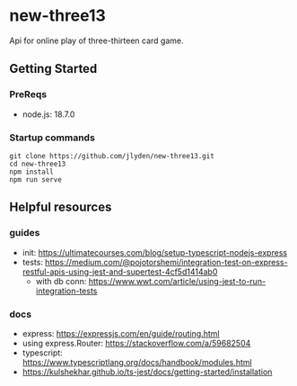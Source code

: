 # new-three13
Api for online play of three-thirteen card game.

## Getting Started
### PreReqs
* node.js: 18.7.0

### Startup commands
```
git clone https://github.com/jlyden/new-three13.git
cd new-three13
npm install
npm run serve
```

## Helpful resources
### guides
* init: https://ultimatecourses.com/blog/setup-typescript-nodejs-express
* tests: https://medium.com/@pojotorshemi/integration-test-on-express-restful-apis-using-jest-and-supertest-4cf5d1414ab0
  * with db conn: https://www.wwt.com/article/using-jest-to-run-integration-tests

### docs
* express: https://expressjs.com/en/guide/routing.html
 * using express.Router: https://stackoverflow.com/a/59682504
* typescript: https://www.typescriptlang.org/docs/handbook/modules.html
* https://kulshekhar.github.io/ts-jest/docs/getting-started/installation